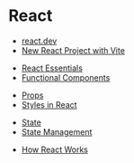 # React

- [react.dev](https://react.dev/)
- [New React Project with Vite](./new-react-project.md)

<div></div>

- [React Essentials](./react-essentials.md)
- [Functional Components](./functional-components.md)

<div></div>

- [Props](./props.md)
- [Styles in React](./styles-in-react.md)

<div></div>

- [State](./state.md)
- [State Management](./state-management.md)

<div></div>

- [How React Works](./how-react-works.md)

<div></div>
